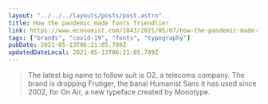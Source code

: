 ```yaml
---
layout: "../../../layouts/posts/post.astro"
title: How the pandemic made fonts friendlier
link: https://www.economist.com/1843/2021/05/07/how-the-pandemic-made-fonts-friendlier
tags: ["brands", "covid-19", "fonts", "typography"]
pubDate: 2021-05-13T06:21:05.789Z
updatedDateLocal: 2021-05-13T06:21:05.789Z
---
```


> The latest big name to follow suit is O2, a telecoms company. The brand is dropping Frutiger, the banal Humanist Sans it has used since 2002, for On Air, a new typeface created by Monotype.
